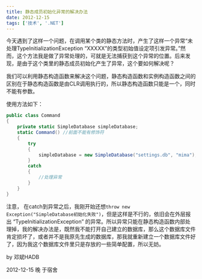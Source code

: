 ```yaml
---
title: 静态成员初始化异常的解决办法
date: 2012-12-15
tags: ['技术', '.NET']
---
```


今天遇到了这样一个问题，在调用某个类的静态方法时，产生了这样一个异常“未处理TypeInitializationException “XXXXX”的类型初始值设定项引发异常。”然而，这个方法我是做了异常处理的，可就是无法捕获到这个异常的位置。后来发现，是由于这个类里的静态成员初始化产生了异常，这个要如何解决呢？

我们可以利用静态构造函数来解决这个问题，静态构造函数和实例构造函数之间的区别在于静态构造函数是由CLR调用执行的，所以静态构造函数只能是一个，同时不能有参数。

使用方法如下：

```c#
public class Command
{
    private static SimpleDatabase simpleDatabase;
    static Command() //前面不能有修饰符
    {
        try
        {
            simpleDatabase = new SimpleDatabase("settings.db", "mima");
        }
        catch
        {
            //处理异常
        }
    }
}
```

注意， 在catch到异常之后，我刚开始还想`throw new Exception("SimpleDatabase初始化失败")`，但是这样是不行的，依旧会在外层报出 “TypeInitializationException” 的异常。所以异常只能在静态构造函数内部处理掉，我的解决办法是，既然我不能打开自己建立的数据库，那么这个数据库文件肯定损坏了，或者并不是我原先生成的数据库，那我就重新建立一个数据库文件好了，因为我这个数据库文件里只是存放的一些简单配置，所以无妨。

by 邓斌HADB

2012-12-15 晚 于宿舍
